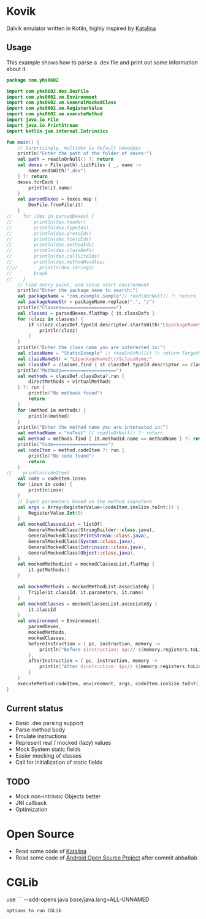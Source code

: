 # Kovik

Dalvik emulator written in Kotlin, highly inspired by [Katalina](https://github.com/huuck/Katalina)

## Usage

This example shows how to parse a .dex file and print out some information about it.

```kotlin
package com.yhs0602

import com.yhs0602.dex.DexFile
import com.yhs0602.vm.Environment
import com.yhs0602.vm.GeneralMockedClass
import com.yhs0602.vm.RegisterValue
import com.yhs0602.vm.executeMethod
import java.io.File
import java.io.PrintStream
import kotlin.jvm.internal.Intrinsics

fun main() {
    // Surprisingly, multidex is default nowadays
    println("Enter the path of the folder of dexes:")
    val path = readlnOrNull() ?: return
    val dexes = File(path).listFiles { _, name ->
        name.endsWith(".dex")
    } ?: return
    dexes.forEach {
        println(it.name)
    }
    val parsedDexes = dexes.map {
        DexFile.fromFile(it)
    }
//    for (dex in parsedDexes) {
//        println(dex.header)
//        println(dex.typeIds)
//        println(dex.protoIds)
//        println(dex.fieldIds)
//        println(dex.methodIds)
//        println(dex.classDefs)
//        println(dex.callSiteIds)
//        println(dex.methodHandles)
////        println(dex.strings)
//        break
//    }
    // Find entry point, and setup start environment
    println("Enter the package name to search:")
    val packageName = "com.example.sample"// readlnOrNull() ?: return
    val packageNameStr = packageName.replace(".", "/")
    println("Classes====================")
    val classes = parsedDexes.flatMap { it.classDefs }
    for (clazz in classes) {
        if (clazz.classDef.typeId.descriptor.startsWith("L$packageNameStr/")) {
            println(clazz)
        }
    }
    println("Enter the class name you are interested in:")
    val className = "StaticExample" // readlnOrNull() ?: return TargetMethods StaticExample
    val classNameStr = "L$packageNameStr/$className;"
    val classDef = classes.find { it.classDef.typeId.descriptor == classNameStr } ?: return
    println("Methods====================")
    val methods = classDef.classData?.run {
        directMethods + virtualMethods
    } ?: run {
        println("No methods found")
        return
    }
    for (method in methods) {
        println(method)
    }
    println("Enter the method name you are interested in:")
    val methodName = "doTest" // readlnOrNull() ?: return
    val method = methods.find { it.methodId.name == methodName } ?: return
    println("Code====================")
    val codeItem = method.codeItem ?: run {
        println("No code found")
        return
    }
//    println(codeItem)
    val code = codeItem.insns
    for (insn in code) {
        println(insn)
    }
    // Input parameters based on the method signature
    val args = Array<RegisterValue>(codeItem.insSize.toInt()) {
        RegisterValue.Int(0)
    }
    val mockedClassesList = listOf(
        GeneralMockedClass(StringBuilder::class.java),
        GeneralMockedClass(PrintStream::class.java),
        GeneralMockedClass(System::class.java),
        GeneralMockedClass(Intrinsics::class.java),
        GeneralMockedClass(Object::class.java),
    )
    val mockedMethodList = mockedClassesList.flatMap {
        it.getMethods()
    }

    val mockedMethods = mockedMethodList.associateBy {
        Triple(it.classId, it.parameters, it.name)
    }
    val mockedClasses = mockedClassesList.associateBy {
        it.classId
    }
    val environment = Environment(
        parsedDexes,
        mockedMethods,
        mockedClasses,
        beforeInstruction = { pc, instruction, memory ->
            println("Before $instruction: $pc// ${memory.registers.toList()} exception=${memory.exception}") // Debug
        },
        afterInstruction = { pc, instruction, memory ->
            println("After $instruction: $pc// ${memory.registers.toList()} exception=${memory.exception}") // Debug
        }
    )
    executeMethod(codeItem, environment, args, codeItem.insSize.toInt())
}
```

## Current status

- Basic .dex parsing support
- Parse method body
- Emulate instructions
- Represent real / mocked (lazy) values
- Mock System static fields
- Easier mocking of classes
- Call <clinit> for initialization of static fields

## TODO
- Mock non-intrinsic Objects better
- JNI callback
- Optimization

# Open Source
- Read some code of [Katalina](https://github.com/huuck/Katalina)
- Read some code of [Android Open Source Project](https://android.googlesource.com/platform/dalvik.git/+/android-4.2.2_r1) after commit abba8ab

# CGLib
use ```
--add-opens java.base/java.lang=ALL-UNNAMED
```
options to run CGLib